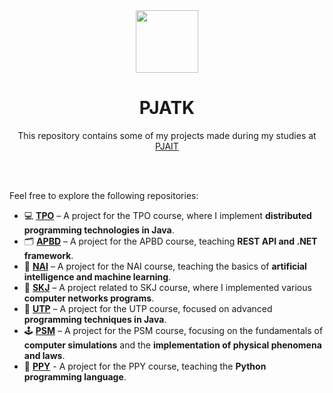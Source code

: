 <div align="center">

<img src="https://encrypted-tbn0.gstatic.com/images?q=tbn:ANd9GcRwe93aIWFlx8Yd4u01hO173tsxUejxVErmkg&s" width="100">

# PJATK

This repository contains some of my projects made during my studies at [PJAIT](https://pja.edu.pl/) 

</div>
<br><br>

Feel free to explore the following repositories:

- 💻 [**TPO**](https://github.com/alessandra3747/TPO) – A project for the TPO course, where I implement **distributed programming technologies in Java**.
- 🗂️ [**APBD**](https://github.com/alessandra3747/APBD) – A project for the APBD course, teaching **REST API and .NET framework**.
- 🧠 [**NAI**](https://github.com/alessandra3747/NAI) – A project for the NAI course, teaching the basics of **artificial intelligence and machine learning**.
- 📲 [**SKJ**](https://github.com/alessandra3747/SKJ) – A project related to SKJ course, where I implemented various **computer networks programs**.
- 🔗 [**UTP**](https://github.com/alessandra3747/UTP) – A project for the UTP course, focused on advanced **programming techniques in Java**.
- 🕹️ [**PSM**](https://github.com/alessandra3747/PSM) – A project for the PSM course, focusing on the fundamentals of **computer simulations** and the **implementation of physical phenomena and laws**.
- 🐍 [**PPY**](https://github.com/alessandra3747/PPY) - A project for the PPY course, teaching the **Python programming language**.
